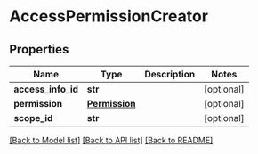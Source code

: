 # AccessPermissionCreator

## Properties
Name | Type | Description | Notes
------------ | ------------- | ------------- | -------------
**access_info_id** | **str** |  | [optional] 
**permission** | [**Permission**](Permission.md) |  | [optional] 
**scope_id** | **str** |  | [optional] 

[[Back to Model list]](../README.md#documentation-for-models) [[Back to API list]](../README.md#documentation-for-api-endpoints) [[Back to README]](../README.md)


